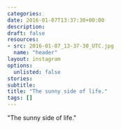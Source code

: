 ```yaml
---
categories:
date: 2016-01-07T13:37:30+00:00
description:
draft: false
resources:
- src: 2016-01-07_13-37-30_UTC.jpg
  name: "header"
layout: instagram
options:
  unlisted: false
stories:
subtitle:
title: "The sunny side of life."
tags: []
---
```


"The sunny side of life."
